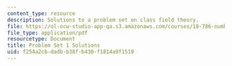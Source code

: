 ```yaml
---
content_type: resource
description: Solutions to a problem set on class field theory.
file: https://ol-ocw-studio-app-qa.s3.amazonaws.com/courses/18-786-number-theory-ii-class-field-theory-spring-2016/f254a2cbdadbb38fb430f1814a9f1519_MIT18_786S16_pset1_sol.pdf
file_type: application/pdf
resourcetype: Document
title: Problem Set 1 Solutions
uid: f254a2cb-dadb-b38f-b430-f1814a9f1519
---
```

